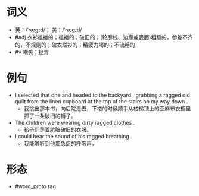 # 词义
- 英：/ˈræɡɪd/； 美：/ˈræɡɪd/
- #adj 衣衫褴褛的；褴褛的；破旧的；(轮廓线、边缘或表面)粗糙的，参差不齐的，不规则的；破衣烂衫的；精疲力竭的；不流畅的
- #v 嘲笑；捉弄
# 例句
- I selected that one and headed to the backyard , grabbing a ragged old quilt from the linen cupboard at the top of the stairs on my way down .
	- 我挑出那本书，向后院走去，下楼的时候顺手从楼梯顶上的亚麻布衣橱里抓了一条破旧的褥子。
- The children were wearing dirty ragged clothes .
	- 孩子们穿着肮脏破旧的衣服。
- I could hear the sound of his ragged breathing .
	- 我能够听到他那急促的呼吸声。
# 形态
- #word_proto rag
